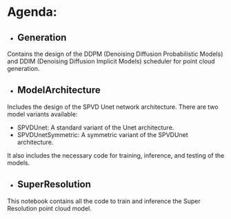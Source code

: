 # Agenda:

- ## Generation 
Contains the design of the DDPM (Denoising Diffusion Probabilistic Models) and DDIM (Denoising Diffusion Implicit Models) scheduler for point cloud generation. 

- ## ModelArchitecture
Includes the design of the SPVD Unet network architecture. There are two model variants available:

- SPVDUnet: A standard variant of the Unet architecture.
- SPVDUnetSymmetric: A symmetric variant of the SPVDUnet architecture.

It also includes the necessary code for training, inference, and testing of the models.

- ## SuperResolution
This notebook contains all the code to train and inference the Super Resolution point cloud model.
